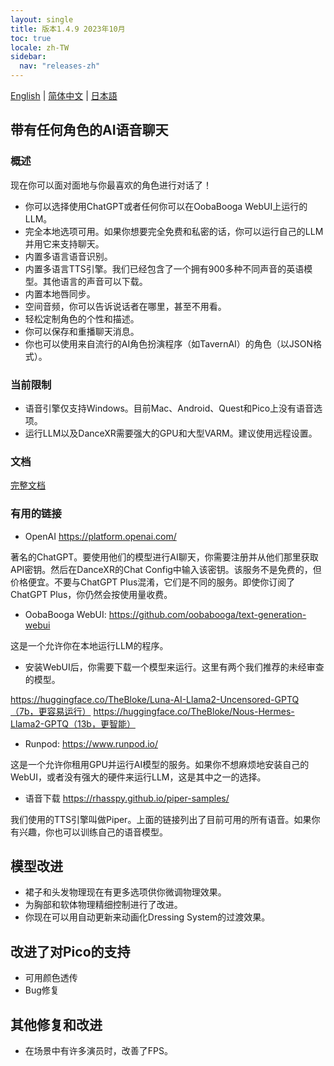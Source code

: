 ```yaml
---
layout: single
title: 版本1.4.9 2023年10月
toc: true
locale: zh-TW
sidebar:
  nav: "releases-zh"
---
```

[English](/dancexr/releases/1.4.9) | [简体中文](/zh/dancexr/releases/1.4.9) | [日本語](/jp/dancexr/releases/1.4.9)

## 带有任何角色的AI语音聊天
### 概述
现在你可以面对面地与你最喜欢的角色进行对话了！
* 你可以选择使用ChatGPT或者任何你可以在OobaBooga WebUI上运行的LLM。
* 完全本地选项可用。如果你想要完全免费和私密的话，你可以运行自己的LLM并用它来支持聊天。
* 内置多语言语音识别。
* 内置多语言TTS引擎。我们已经包含了一个拥有900多种不同声音的英语模型。其他语言的声音可以下载。
* 内置本地唇同步。
* 空间音频，你可以告诉说话者在哪里，甚至不用看。
* 轻松定制角色的个性和描述。
* 你可以保存和重播聊天消息。
* 你也可以使用来自流行的AI角色扮演程序（如TavernAI）的角色（以JSON格式）。

### 当前限制
* 语音引擎仅支持Windows。目前Mac、Android、Quest和Pico上没有语音选项。
* 运行LLM以及DanceXR需要强大的GPU和大型VARM。建议使用远程设置。

### 文档
[完整文档](../ai_chat)

### 有用的链接

* OpenAI https://platform.openai.com/

著名的ChatGPT。要使用他们的模型进行AI聊天，你需要注册并从他们那里获取API密钥。然后在DanceXR的Chat Config中输入该密钥。该服务不是免费的，但价格便宜。不要与ChatGPT Plus混淆，它们是不同的服务。即使你订阅了ChatGPT Plus，你仍然会按使用量收费。

* OobaBooga WebUI: https://github.com/oobabooga/text-generation-webui

这是一个允许你在本地运行LLM的程序。

* 安装WebUI后，你需要下载一个模型来运行。这里有两个我们推荐的未经审查的模型。

https://huggingface.co/TheBloke/Luna-AI-Llama2-Uncensored-GPTQ（7b，更容易运行）
https://huggingface.co/TheBloke/Nous-Hermes-Llama2-GPTQ（13b，更智能）

* Runpod: https://www.runpod.io/

这是一个允许你租用GPU并运行AI模型的服务。如果你不想麻烦地安装自己的WebUI，或者没有强大的硬件来运行LLM，这是其中之一的选择。

* 语音下载 https://rhasspy.github.io/piper-samples/

我们使用的TTS引擎叫做Piper。上面的链接列出了目前可用的所有语音。如果你有兴趣，你也可以训练自己的语音模型。

## 模型改进
* 裙子和头发物理现在有更多选项供你微调物理效果。
* 为胸部和软体物理精细控制进行了改进。
* 你现在可以用自动更新来动画化Dressing System的过渡效果。

## 改进了对Pico的支持
* 可用颜色透传
* Bug修复

## 其他修复和改进
* 在场景中有许多演员时，改善了FPS。